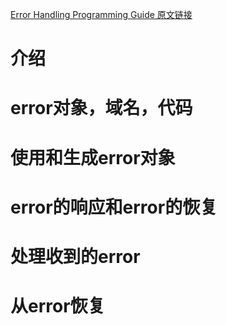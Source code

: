 [Error Handling Programming Guide 原文链接](https://developer.apple.com/library/content/documentation/Cocoa/Conceptual/ErrorHandlingCocoa/ErrorHandling/ErrorHandling.html#//apple_ref/doc/uid/TP40001806)

# 介绍

# error对象，域名，代码

# 使用和生成error对象

# error的响应和error的恢复

# 处理收到的error

# 从error恢复
